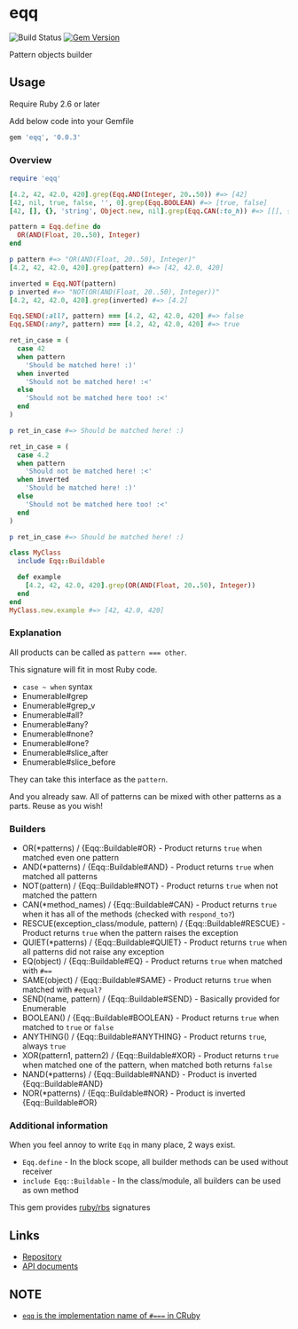 # eqq

![Build Status](https://github.com/kachick/eqq/actions/workflows/test_behaviors.yml/badge.svg?branch=main)
[![Gem Version](https://badge.fury.io/rb/eqq.png)](http://badge.fury.io/rb/eqq)

Pattern objects builder

## Usage

Require Ruby 2.6 or later

Add below code into your Gemfile

```ruby
gem 'eqq', '0.0.3'
```

### Overview

```ruby
require 'eqq'

[4.2, 42, 42.0, 420].grep(Eqq.AND(Integer, 20..50)) #=> [42]
[42, nil, true, false, '', 0].grep(Eqq.BOOLEAN) #=> [true, false]
[42, [], {}, 'string', Object.new, nil].grep(Eqq.CAN(:to_h)) #=> [[], {}, nil]

pattern = Eqq.define do
  OR(AND(Float, 20..50), Integer)
end

p pattern #=> "OR(AND(Float, 20..50), Integer)"
[4.2, 42, 42.0, 420].grep(pattern) #=> [42, 42.0, 420]

inverted = Eqq.NOT(pattern)
p inverted #=> "NOT(OR(AND(Float, 20..50), Integer))"
[4.2, 42, 42.0, 420].grep(inverted) #=> [4.2]

Eqq.SEND(:all?, pattern) === [4.2, 42, 42.0, 420] #=> false
Eqq.SEND(:any?, pattern) === [4.2, 42, 42.0, 420] #=> true

ret_in_case = (
  case 42
  when pattern
    'Should be matched here! :)'
  when inverted
    'Should not be matched here! :<'
  else
    'Should not be matched here too! :<'
  end
)

p ret_in_case #=> Should be matched here! :)

ret_in_case = (
  case 4.2
  when pattern
    'Should not be matched here! :<'
  when inverted
    'Should be matched here! :)'
  else
    'Should not be matched here too! :<'
  end
)

p ret_in_case #=> Should be matched here! :)

class MyClass
  include Eqq::Buildable

  def example
    [4.2, 42, 42.0, 420].grep(OR(AND(Float, 20..50), Integer))
  end
end
MyClass.new.example #=> [42, 42.0, 420]
```

### Explanation

All products can be called as `pattern === other`.

This signature will fit in most Ruby code.

* `case ~ when` syntax
* Enumerable#grep
* Enumerable#grep_v
* Enumerable#all?
* Enumerable#any?
* Enumerable#none?
* Enumerable#one?
* Enumerable#slice_after
* Enumerable#slice_before

They can take this interface as the `pattern`.

And you already saw. All of patterns can be mixed with other patterns as a parts.
Reuse as you wish!

### Builders

* OR(*patterns) / {Eqq::Buildable#OR} - Product returns `true` when matched even one pattern
* AND(*patterns) / {Eqq::Buildable#AND} - Product returns `true` when matched all patterns
* NOT(pattern) / {Eqq::Buildable#NOT} - Product returns `true` when not matched the pattern
* CAN(*method_names) / {Eqq::Buildable#CAN} - Product returns `true` when it has all of the methods (checked with `respond_to?`)
* RESCUE(exception_class/module, pattern) / {Eqq::Buildable#RESCUE} - Product returns `true` when the pattern raises the exception
* QUIET(*patterns) / {Eqq::Buildable#QUIET} - Product returns `true` when all patterns did not raise any exception
* EQ(object) / {Eqq::Buildable#EQ} - Product returns `true` when matched with `#==`
* SAME(object) / {Eqq::Buildable#SAME} - Product returns `true` when matched with `#equal?`
* SEND(name, pattern) / {Eqq::Buildable#SEND} - Basically provided for Enumerable
* BOOLEAN() / {Eqq::Buildable#BOOLEAN} - Product returns `true` when matched to `true` or `false`
* ANYTHING() / {Eqq::Buildable#ANYTHING} - Product returns `true`, always `true`
* XOR(pattern1, pattern2) / {Eqq::Buildable#XOR} - Product returns `true` when matched one of the pattern, when matched both returns `false`
* NAND(*patterns) / {Eqq::Buildable#NAND} - Product is inverted {Eqq::Buildable#AND}
* NOR(*patterns) / {Eqq::Buildable#NOR} - Product is inverted {Eqq::Buildable#OR}

### Additional information

When you feel annoy to write `Eqq` in many place, 2 ways exist.

* `Eqq.define` - In the block scope, all builder methods can be used without receiver
* `include Eqq::Buildable` - In the class/module, all builders can be used as own method

This gem provides [ruby/rbs](https://github.com/ruby/rbs) signatures

## Links

* [Repository](https://github.com/kachick/eqq)
* [API documents](https://kachick.github.io/eqq)

## NOTE

* [`eqq` is the implementation name of `#===` in CRuby](https://github.com/ruby/ruby/blob/2a685da1fcd928530509e99f5edb4117bc377994/range.c#L1859)
